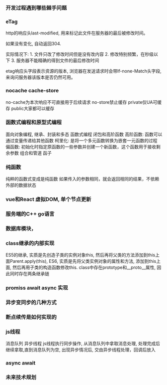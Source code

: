 ### 开发过程遇到哪些棘手问题
### eTag
  http的响应头last-modified, 用来标记此文件在服务器的最后被修改时间。

  如果没有变化, 自动返回304.

  实际情况下:
    1. 文件只改了修改时间但是没有改内容
    2. 修改特别频繁，在秒级以下
    3. 服务器不能精确的得到文件的最后修改时间

  etag响应头字段表示资源的版本, 浏览器在发送请求时会带If-none-Match头字段, 来询问服务器该版本是否仍然可用。


### nocache cache-store
  no-cache为本次响应不可直接用于后续请求
  no-store禁止缓存
  private仅UA可缓存
  public大家都可以缓存

### 函数式编程和原型式编程
  面向对象编程, 继承、封装和多态
  函数式编程
    闭包和高阶函数
      高阶函数: 函数可以通过变量传递给其他函数
    柯里化: 是将一个多元函数转换为嵌套一元函数的过程
    偏函数: 初始化时指定原函数的一些参数并创建一个新函数，这个函数用于接收剩余参数
    组合和管道
    函子

### 纯函数
 纯粹的函数式变成是纯函数 如果传入的参数相同，就会返回相同的结果，不依赖外部的数据状态
### vue和React 虚拟DOM, 单个节点更新
### 服务端的C++ go语言
### 数据库模块，
### class继承的内部实现
  ES5的继承, 实质是先创造子类的实例对象this, 然后再将父类的方法添加到this上面Parent.apply(this),
  ES6, 实质是先将父类实例对象的属性和方法, 添加到this上面, 然后再用子类的构造函数修改this.
  class中存在prototype和__proto__属性, 因此同时存在两条继承链

### promiss await async 实现
### 异步变同步的几种方式
### 断点续传是如何实现的

### js线程
  消息队列
  异步线程
  js线程执行同步操作, 从消息队列中拿取消息处理, 处理完成后继续拿取,直到消息队列为空, 出现异步情况后, 交由异步线程处理，回调后放入

### async await
### 未来技术规划
